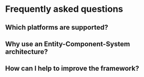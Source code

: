 # Frequently asked questions

## Which platforms are supported?

## Why use an Entity-Component-System architecture?

## How can I help to improve the framework?